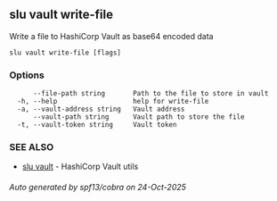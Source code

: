 ## slu vault write-file

Write a file to HashiCorp Vault as base64 encoded data

```
slu vault write-file [flags]
```

### Options

```
      --file-path string       Path to the file to store in vault
  -h, --help                   help for write-file
  -a, --vault-address string   Vault address
      --vault-path string      Vault path to store the file
  -t, --vault-token string     Vault token
```

### SEE ALSO

* [slu vault](slu_vault.md)	 - HashiCorp Vault utils

###### Auto generated by spf13/cobra on 24-Oct-2025
